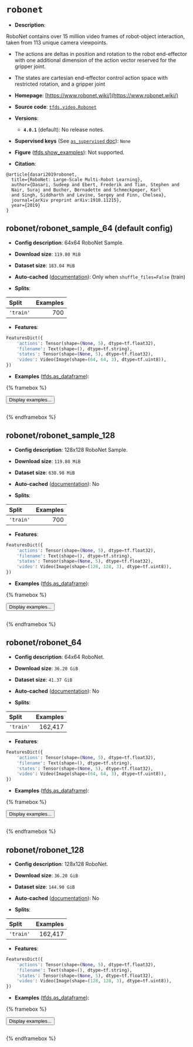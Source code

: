<div itemscope itemtype="http://schema.org/Dataset">
  <div itemscope itemprop="includedInDataCatalog" itemtype="http://schema.org/DataCatalog">
    <meta itemprop="name" content="TensorFlow Datasets" />
  </div>
  <meta itemprop="name" content="robonet" />
  <meta itemprop="description" content="RoboNet contains over 15 million video frames of robot-object&#10;interaction, taken from 113 unique camera viewpoints.&#10;&#10;* The actions are deltas in position and rotation to the robot&#10;end-effector with one additional dimension of the action vector&#10;reserved for the gripper joint.&#10;&#10;* The states are cartesian end-effector control action space&#10;with restricted rotation, and a gripper joint&#10;&#10;To use this dataset:&#10;&#10;```python&#10;import tensorflow_datasets as tfds&#10;&#10;ds = tfds.load(&#x27;robonet&#x27;, split=&#x27;train&#x27;)&#10;for ex in ds.take(4):&#10;  print(ex)&#10;```&#10;&#10;See [the guide](https://www.tensorflow.org/datasets/overview) for more&#10;informations on [tensorflow_datasets](https://www.tensorflow.org/datasets).&#10;&#10;" />
  <meta itemprop="url" content="https://www.tensorflow.org/datasets/catalog/robonet" />
  <meta itemprop="sameAs" content="https://www.robonet.wiki/" />
  <meta itemprop="citation" content="@article{dasari2019robonet,&#10;  title={RoboNet: Large-Scale Multi-Robot Learning},&#10;  author={Dasari, Sudeep and Ebert, Frederik and Tian, Stephen and&#10;  Nair, Suraj and Bucher, Bernadette and Schmeckpeper, Karl&#10;  and Singh, Siddharth and Levine, Sergey and Finn, Chelsea},&#10;  journal={arXiv preprint arXiv:1910.11215},&#10;  year={2019}&#10;}" />
</div>

# `robonet`


*   **Description**:

RoboNet contains over 15 million video frames of robot-object interaction, taken
from 113 unique camera viewpoints.

*   The actions are deltas in position and rotation to the robot end-effector
    with one additional dimension of the action vector reserved for the gripper
    joint.

*   The states are cartesian end-effector control action space with restricted
    rotation, and a gripper joint

*   **Homepage**: [https://www.robonet.wiki/](https://www.robonet.wiki/)

*   **Source code**:
    [`tfds.video.Robonet`](https://github.com/tensorflow/datasets/tree/master/tensorflow_datasets/video/robonet.py)

*   **Versions**:

    *   **`4.0.1`** (default): No release notes.

*   **Supervised keys** (See
    [`as_supervised` doc](https://www.tensorflow.org/datasets/api_docs/python/tfds/load#args)):
    `None`

*   **Figure**
    ([tfds.show_examples](https://www.tensorflow.org/datasets/api_docs/python/tfds/visualization/show_examples)):
    Not supported.

*   **Citation**:

```
@article{dasari2019robonet,
  title={RoboNet: Large-Scale Multi-Robot Learning},
  author={Dasari, Sudeep and Ebert, Frederik and Tian, Stephen and
  Nair, Suraj and Bucher, Bernadette and Schmeckpeper, Karl
  and Singh, Siddharth and Levine, Sergey and Finn, Chelsea},
  journal={arXiv preprint arXiv:1910.11215},
  year={2019}
}
```

## robonet/robonet_sample_64 (default config)

*   **Config description**: 64x64 RoboNet Sample.

*   **Download size**: `119.80 MiB`

*   **Dataset size**: `183.04 MiB`

*   **Auto-cached**
    ([documentation](https://www.tensorflow.org/datasets/performances#auto-caching)):
    Only when `shuffle_files=False` (train)

*   **Splits**:

Split     | Examples
:-------- | -------:
`'train'` | 700

*   **Features**:

```python
FeaturesDict({
    'actions': Tensor(shape=(None, 5), dtype=tf.float32),
    'filename': Text(shape=(), dtype=tf.string),
    'states': Tensor(shape=(None, 5), dtype=tf.float32),
    'video': Video(Image(shape=(64, 64, 3), dtype=tf.uint8)),
})
```

*   **Examples**
    ([tfds.as_dataframe](https://www.tensorflow.org/datasets/api_docs/python/tfds/as_dataframe)):

<!-- mdformat off(HTML should not be auto-formatted) -->

{% framebox %}

<button id="displaydataframe">Display examples...</button>
<div id="dataframecontent" style="overflow-x:auto"></div>
<script src="https://www.gstatic.com/external_hosted/jquery2.min.js"></script>
<script>
var url = "https://storage.googleapis.com/tfds-data/visualization/dataframe/robonet-robonet_sample_64-4.0.1.html";
$(document).ready(() => {
  $("#displaydataframe").click((event) => {
    // Disable the button after clicking (dataframe loaded only once).
    $("#displaydataframe").prop("disabled", true);

    // Pre-fetch and display the content
    $.get(url, (data) => {
      $("#dataframecontent").html(data);
    }).fail(() => {
      $("#dataframecontent").html(
        'Error loading examples. If the error persist, please open '
        + 'a new issue.'
      );
    });
  });
});
</script>

{% endframebox %}

<!-- mdformat on -->

## robonet/robonet_sample_128

*   **Config description**: 128x128 RoboNet Sample.

*   **Download size**: `119.80 MiB`

*   **Dataset size**: `638.98 MiB`

*   **Auto-cached**
    ([documentation](https://www.tensorflow.org/datasets/performances#auto-caching)):
    No

*   **Splits**:

Split     | Examples
:-------- | -------:
`'train'` | 700

*   **Features**:

```python
FeaturesDict({
    'actions': Tensor(shape=(None, 5), dtype=tf.float32),
    'filename': Text(shape=(), dtype=tf.string),
    'states': Tensor(shape=(None, 5), dtype=tf.float32),
    'video': Video(Image(shape=(128, 128, 3), dtype=tf.uint8)),
})
```

*   **Examples**
    ([tfds.as_dataframe](https://www.tensorflow.org/datasets/api_docs/python/tfds/as_dataframe)):

<!-- mdformat off(HTML should not be auto-formatted) -->

{% framebox %}

<button id="displaydataframe">Display examples...</button>
<div id="dataframecontent" style="overflow-x:auto"></div>
<script src="https://www.gstatic.com/external_hosted/jquery2.min.js"></script>
<script>
var url = "https://storage.googleapis.com/tfds-data/visualization/dataframe/robonet-robonet_sample_128-4.0.1.html";
$(document).ready(() => {
  $("#displaydataframe").click((event) => {
    // Disable the button after clicking (dataframe loaded only once).
    $("#displaydataframe").prop("disabled", true);

    // Pre-fetch and display the content
    $.get(url, (data) => {
      $("#dataframecontent").html(data);
    }).fail(() => {
      $("#dataframecontent").html(
        'Error loading examples. If the error persist, please open '
        + 'a new issue.'
      );
    });
  });
});
</script>

{% endframebox %}

<!-- mdformat on -->

## robonet/robonet_64

*   **Config description**: 64x64 RoboNet.

*   **Download size**: `36.20 GiB`

*   **Dataset size**: `41.37 GiB`

*   **Auto-cached**
    ([documentation](https://www.tensorflow.org/datasets/performances#auto-caching)):
    No

*   **Splits**:

Split     | Examples
:-------- | -------:
`'train'` | 162,417

*   **Features**:

```python
FeaturesDict({
    'actions': Tensor(shape=(None, 5), dtype=tf.float32),
    'filename': Text(shape=(), dtype=tf.string),
    'states': Tensor(shape=(None, 5), dtype=tf.float32),
    'video': Video(Image(shape=(64, 64, 3), dtype=tf.uint8)),
})
```

*   **Examples**
    ([tfds.as_dataframe](https://www.tensorflow.org/datasets/api_docs/python/tfds/as_dataframe)):

<!-- mdformat off(HTML should not be auto-formatted) -->

{% framebox %}

<button id="displaydataframe">Display examples...</button>
<div id="dataframecontent" style="overflow-x:auto"></div>
<script src="https://www.gstatic.com/external_hosted/jquery2.min.js"></script>
<script>
var url = "https://storage.googleapis.com/tfds-data/visualization/dataframe/robonet-robonet_64-4.0.1.html";
$(document).ready(() => {
  $("#displaydataframe").click((event) => {
    // Disable the button after clicking (dataframe loaded only once).
    $("#displaydataframe").prop("disabled", true);

    // Pre-fetch and display the content
    $.get(url, (data) => {
      $("#dataframecontent").html(data);
    }).fail(() => {
      $("#dataframecontent").html(
        'Error loading examples. If the error persist, please open '
        + 'a new issue.'
      );
    });
  });
});
</script>

{% endframebox %}

<!-- mdformat on -->

## robonet/robonet_128

*   **Config description**: 128x128 RoboNet.

*   **Download size**: `36.20 GiB`

*   **Dataset size**: `144.90 GiB`

*   **Auto-cached**
    ([documentation](https://www.tensorflow.org/datasets/performances#auto-caching)):
    No

*   **Splits**:

Split     | Examples
:-------- | -------:
`'train'` | 162,417

*   **Features**:

```python
FeaturesDict({
    'actions': Tensor(shape=(None, 5), dtype=tf.float32),
    'filename': Text(shape=(), dtype=tf.string),
    'states': Tensor(shape=(None, 5), dtype=tf.float32),
    'video': Video(Image(shape=(128, 128, 3), dtype=tf.uint8)),
})
```

*   **Examples**
    ([tfds.as_dataframe](https://www.tensorflow.org/datasets/api_docs/python/tfds/as_dataframe)):

<!-- mdformat off(HTML should not be auto-formatted) -->

{% framebox %}

<button id="displaydataframe">Display examples...</button>
<div id="dataframecontent" style="overflow-x:auto"></div>
<script src="https://www.gstatic.com/external_hosted/jquery2.min.js"></script>
<script>
var url = "https://storage.googleapis.com/tfds-data/visualization/dataframe/robonet-robonet_128-4.0.1.html";
$(document).ready(() => {
  $("#displaydataframe").click((event) => {
    // Disable the button after clicking (dataframe loaded only once).
    $("#displaydataframe").prop("disabled", true);

    // Pre-fetch and display the content
    $.get(url, (data) => {
      $("#dataframecontent").html(data);
    }).fail(() => {
      $("#dataframecontent").html(
        'Error loading examples. If the error persist, please open '
        + 'a new issue.'
      );
    });
  });
});
</script>

{% endframebox %}

<!-- mdformat on -->